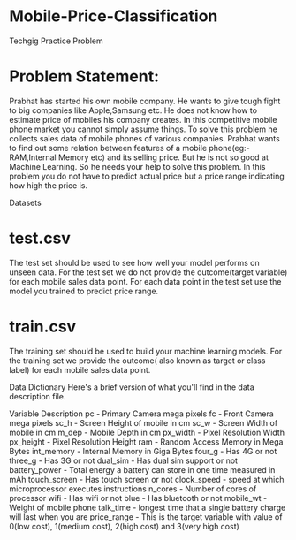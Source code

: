 # Mobile-Price-Classification
Techgig Practice Problem

# Problem Statement:
Prabhat has started his own mobile company. He wants to give tough fight to big companies like Apple,Samsung etc.
He does not know how to estimate price of mobiles his company creates. In this competitive mobile phone market you cannot simply assume things. To solve this problem he collects sales data of mobile phones of various companies.
Prabhat wants to find out some relation between features of a mobile phone(eg:- RAM,Internal Memory etc) and its selling price. But he is not so good at Machine Learning. So he needs your help to solve this problem.
In this problem you do not have to predict actual price but a price range indicating how high the price is.

Datasets
# test.csv
The test set should be used to see how well your model performs on unseen data. For the test set we do not provide the outcome(target variable) for each mobile sales data point. For each data point in the test set use the model you trained to predict price range.
# train.csv
The training set should be used to build your machine learning models. For the training set we provide the outcome( also known as target or class label) for each mobile sales data point.

Data Dictionary
Here's a brief version of what you'll find in the data description file.

Variable	Description
pc  - Primary Camera mega pixels
fc	- Front Camera mega pixels
sc_h	- Screen Height of mobile in cm
sc_w	- Screen Width of mobile in cm
m_dep	- Mobile Depth in cm
px_width	- Pixel Resolution Width
px_height	- Pixel Resolution Height
ram	- Random Access Memory in Mega Bytes
int_memory	- Internal Memory in Giga Bytes
four_g	- Has 4G or not
three_g	- Has 3G or not
dual_sim	- Has dual sim support or not
battery_power	- Total energy a battery can store in one time measured in mAh
touch_screen	- Has touch screen or not
clock_speed	- speed at which microprocessor executes instructions
n_cores	- Number of cores of processor
wifi	- Has wifi or not
blue	- Has bluetooth or not
mobile_wt	- Weight of mobile phone
talk_time	- longest time that a single battery charge will last when you are
price_range	- This is the target variable with value of 0(low cost), 1(medium cost), 2(high cost) and 3(very high cost)

